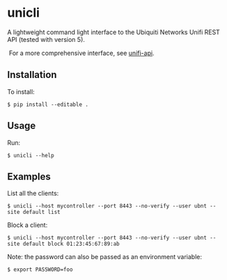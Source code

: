 # unicli

A lightweight command light interface to the Ubiquiti Networks Unifi REST API (tested with version 5).

​	 For a more comprehensive interface, see [unifi-api](https://github.com/calmh/unifi-api).

## Installation

To install:

```shell
$ pip install --editable .
```

## Usage

Run:

```shell
$ unicli --help
```



## Examples

List all the clients:

```shell
$ unicli --host mycontroller --port 8443 --no-verify --user ubnt --site default list
```

Block a client:

```shell
$ unicli --host mycontroller --port 8443 --no-verify --user ubnt --site default block 01:23:45:67:89:ab
```

Note: the password can also be passed as an environment variable:

```shell
$ export PASSWORD=foo
```

